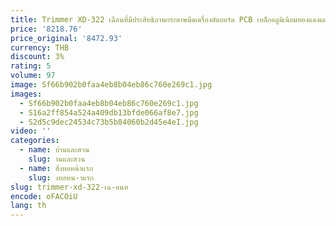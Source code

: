 ```yaml
---
title: Trimmer XD-322 เฉือนที่มีประสิทธิภาพกระดาษมีดเครื่องตัดบอร์ด PCB เหล็กอลูมิเนียมทองแดงแผ่น Circuit Board ตัดเครื่อง Guillotine
price: '8218.76'
price_original: '8472.93'
currency: THB
discount: 3%
rating: 5
volume: 97
image: Sf66b902b0faa4eb8b04eb86c760e269c1.jpg
images:
  - Sf66b902b0faa4eb8b04eb86c760e269c1.jpg
  - S16a2ff854a524a409db13bfde066af8e7.jpg
  - S2d5c9dec24534c73b5b84060b2d45e4eI.jpg
video: ''
categories:
  - name: บ้านและสวน
    slug: านและสวน
  - name: สิ่งทอหน้าแรก
    slug: งทอหน-าแรก
slug: trimmer-xd-322-เฉ-อนท
encode: oFACOiU
lang: th
---
```

  